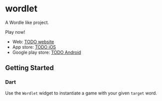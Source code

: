 # wordlet

A Wordle like project.

Play now!
 - Web: [TODO website]()
 - App store: [TODO iOS]()
 - Google play store: [TODO Android]()

## Getting Started

### Dart

Use the `Wordlet` widget to instantiate a game with your given `target` word.
